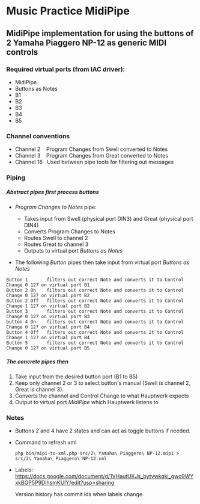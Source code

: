 # Music Practice MidiPipe

## MidiPipe implementation for using the buttons of 2 Yamaha Piaggero NP-12 as generic MIDI controls

### Required virtual ports (from IAC driver):

- MidiPipe
- Buttons as Notes
- B1
- B2
- B3
- B4
- B5

### Channel conventions

- Channel 2    Program Changes from Swell converted to Notes
- Channel 3    Program Changes from Great converted to Notes
- Channel 16   Used between pipe tools for filtering out messages

### Piping

##### Abstract pipes first process buttons

- *Program Changes to Notes* pipe:
  - Takes input from Swell (physical port DIN3) and Great (physical port DIN4)
  - Converts Program Changes to Notes
  - Routes Swell to channel 2
  - Routes Great to channel 3
  - Outputs to virtual port *Buttons as Notes*

- The following *Button* pipes then take input from virtual port *Buttons as Notes*
```
Button 1       filters out correct Note and converts it to Control Change 0 127 on virtual port B1
Button 2 On    filters out correct Note and converts it to Control Change 0 127 on virtual port B2
Button 2 Off   filters out correct Note and converts it to Control Change 1 127 on virtual port B2
Button 3       filters out correct Note and converts it to Control Change 0 127 on virtual port B3
button 4 On    filters out correct Note and converts it to Control Change 0 127 on virtual port B4
Button 4 Off   filters out correct Note and converts it to Control Change 1 127 on virtual port B4
Button 5       filters out correct Note and converts it to Control Change 0 127 on virtual port B5
```

##### The concrete pipes then

1. Take input from the desired button port (B1 to B5)
2. Keep only channel 2 or 3 to select button's manual (Swell is channel 2, Great is channel 3).
3. Converts the channel and Control Change to what Hauptwerk expects
4. Output to virtual port *MidiPipe* which Hauptwerk listens to

### Notes

- Buttons 2 and 4 have 2 states and can act as toggle buttons if needed.
- Command to refresh xml
    ```
    php bin/mipi-to-xml.php src/2\ Yamaha\ Piaggero\ NP-12.mipi > src/2\ Yamaha\ Piaggero\ NP-12.xml
    ```
- Labels: https://docs.google.com/document/d/1VHautUKJs_bytvwkqki_gwo9WYxkBGP5P9DlhsmKUlY/edit?usp=sharing

  Version history has commit ids when labels change.

